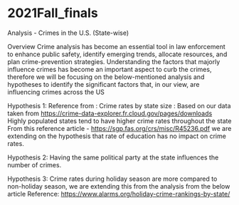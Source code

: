 # 2021Fall_finals

Analysis - Crimes in the U.S. (State-wise)

Overview
Crime analysis has become an essential tool in law enforcement to enhance public safety, identify emerging trends, allocate resources, and plan crime-prevention strategies. Understanding the factors that majorly influence crimes has become an important aspect to curb the crimes, therefore we will be focusing on the below-mentioned analysis and hypotheses to identify the significant factors that, in our view, are influencing crimes across the US

Hypothesis 1:
Reference from :
Crime rates by state size : Based on our data taken from https://crime-data-explorer.fr.cloud.gov/pages/downloads
Highly populated states tend to have higher crime rates throughout the state
From this reference article - https://sgp.fas.org/crs/misc/R45236.pdf we are extending on the hypothesis that rate of education has no impact on crime rates.

Hypothesis 2:
Having the same political party at the state influences the number of crimes.

Hypothesis 3:
Crime rates during holiday season are more compared to non-holiday season, we are extending this from the analysis from the below article
Reference: https://www.alarms.org/holiday-crime-rankings-by-state/
